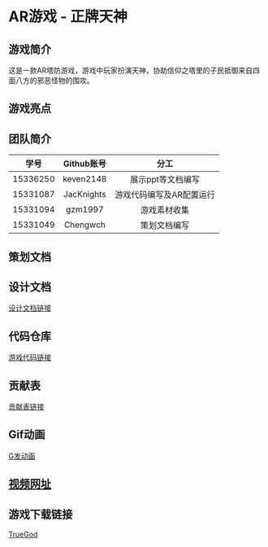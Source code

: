 # AR游戏 - 正牌天神

## 游戏简介

这是一款AR塔防游戏，游戏中玩家扮演天神，协助信仰之塔里的子民抵御来自四面八方的邪恶怪物的围攻。

## 游戏亮点


## 团队简介

| 学号 | Github账号 | 分工 |
|:-:|:-:|:-:|
| 15336250 | keven2148 | 展示ppt等文档编写 |
| 15331087 | JacKnights | 游戏代码编写及AR配置运行 |
| 15331094 | gzm1997 | 游戏素材收集 |
| 15331049 | Chengwch | 策划文档编写 |


## 策划文档

## 设计文档
 [设计文档链接](./概念文档v1.0.docx)

## 代码仓库

[游戏代码链接](./TrueGod/Assets/Scripts)

## 贡献表

[贡献表链接](./贡献表.xls)

## Gif动画
[G发动画](./Animation10.gif)

## [视频网址]()

## 游戏下载链接

[TrueGod](。/TrueGod.apk)
